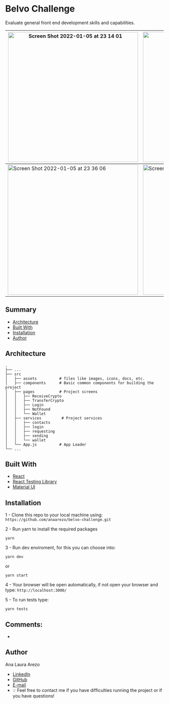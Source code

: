 # Belvo Challenge

Evaluate general front end development skills and capabilities.

| <img width="413" alt="Screen Shot 2022-01-05 at 23 14 01" src="https://user-images.githubusercontent.com/13490305/148320409-9d410b61-aa78-4fc6-8e1c-5fc8dba03fa2.png"> | <img width="414" alt="Screen Shot 2022-01-05 at 23 14 26" src="https://user-images.githubusercontent.com/13490305/148320415-54ca9cee-1719-4799-a67f-8830abebffa5.png"> | <img width="415" alt="Screen Shot 2022-01-05 at 23 15 46" src="https://user-images.githubusercontent.com/13490305/148320416-debdce14-bc6c-4faa-a3c9-0751ab668b4f.png"> |
| --- | --- | --- |
| <img width="414" alt="Screen Shot 2022-01-05 at 23 36 06" src="https://user-images.githubusercontent.com/13490305/148320420-60f2c511-340d-4631-a0b0-49e4e19e4f63.png"> | <img width="414" alt="Screen Shot 2022-01-05 at 23 53 14" src="https://user-images.githubusercontent.com/13490305/148320750-637f39c6-aa30-4462-a3d4-06097b5d6607.png"> | <img width="415" alt="Screen Shot 2022-01-05 at 23 48 56" src="https://user-images.githubusercontent.com/13490305/148320421-5d1bc13b-bc95-424e-abd8-100f377d7fb3.png"> |


## Summary

- [Architecture](#architecture)
- [Built With](#built-with)
- [Installation](#installation)
- [Author](#author)

## Architecture

    .
    ├── ...
    ├── src
    │   ├── assets          # files like images, icons, docs, etc.
    │   ├── components      # Basic common components for building the project
    │   ├── pages           # Project screens
    │   │   ├── ReceiveCrypto
    │   │   ├── TransferCrypto
    │   │   ├── Login
    │   │   ├── NotFound
    │   │   └── Wallet
    │   ├── services         # Project services
    │   │   ├── contacts
    │   │   ├── login
    │   │   ├── requesting
    │   │   ├── sending
    │   │   └── wallet
    │   └── App.js          # App Loader
    └── ...

## Built With

- [React](https://reactjs.org/)
- [React Testing Library](https://testing-library.com/docs/react-testing-library/intro/)
- [Material UI](https://mui.com/)

## Installation

1 - Clone this repo to your local machine using:
`https://github.com/anaarezo/belvo-challenge.git`

2 - Run yarn to install the required packages

```shell
yarn
```

3 - Run dev enviroment, for this you can choose into:

```shell
yarn dev
```

or

```shell
yarn start
```

4 - Your browser will be open automatically, if not open your browser and type:
`http://localhost:3000/`

5 - To run tests type:

```shell
yarn tests
```

## Comments:

-

## Author

Ana Laura Arezo

- [LinkedIn](https://www.linkedin.com/in/anaarezo/)
- [GitHub](https://github.com/anaarezo)
- [E-mail](mailto:laura.arezo@gmail.com)
- 💡 Feel free to contact me if you have difficulties running the project or if you have questions!
